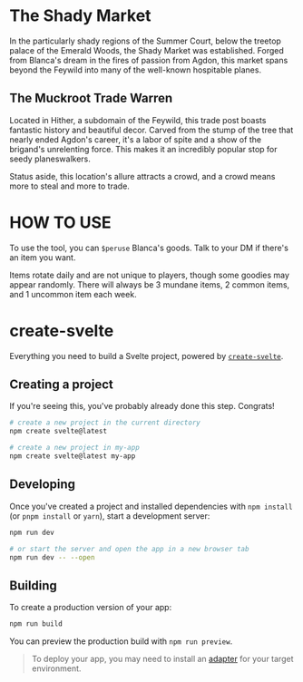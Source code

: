 # The Shady Market
In the particularly shady regions of the Summer Court, below the treetop palace of the Emerald Woods, the Shady Market was established.  Forged from Blanca's dream in the fires of passion from Agdon, this market spans beyond the Feywild into many of the well-known hospitable planes.

## The Muckroot Trade Warren
Located in Hither, a subdomain of the Feywild, this trade post boasts fantastic history and beautiful decor. 
Carved from the stump of the tree that nearly ended Agdon's career, it's a labor of spite and a show of the brigand's unrelenting force.
This makes it an incredibly popular stop for seedy planeswalkers.  

Status aside, this location's allure attracts a crowd, and a crowd means more to steal and more to trade.

# HOW TO USE
To use the tool, you can `$peruse` Blanca's goods.  Talk to your DM if there's an item you want.

Items rotate daily and are not unique to players, though some goodies may appear randomly.  There will always be 3 mundane items, 2 common items, and 1 uncommon item each week.

# create-svelte

Everything you need to build a Svelte project, powered by [`create-svelte`](https://github.com/sveltejs/kit/tree/master/packages/create-svelte).

## Creating a project

If you're seeing this, you've probably already done this step. Congrats!

```bash
# create a new project in the current directory
npm create svelte@latest

# create a new project in my-app
npm create svelte@latest my-app
```

## Developing

Once you've created a project and installed dependencies with `npm install` (or `pnpm install` or `yarn`), start a development server:

```bash
npm run dev

# or start the server and open the app in a new browser tab
npm run dev -- --open
```

## Building

To create a production version of your app:

```bash
npm run build
```

You can preview the production build with `npm run preview`.

> To deploy your app, you may need to install an [adapter](https://kit.svelte.dev/docs/adapters) for your target environment.
